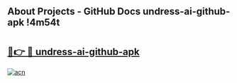 ## About Projects - GitHub Docs undress-ai-github-apk !4m54t

# <h2><a href="https://andorid.site?title=undress-ai-github-apk&ref=19M">🔗👉 🔴 undress-ai-github-apk</a></h2>

[![acn](https://github.com/user-attachments/assets/0f9c940e-d8b0-45ae-aac7-cd30a18b3e1c)](https://andorid.site?title=undress-ai-github-apk&ref=19M)
